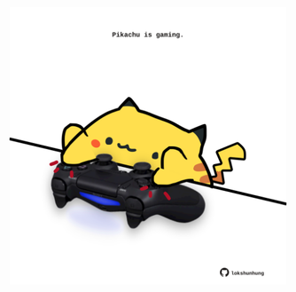 <!-- built at 03/08/2023, 17:00:49 UTC -->
<p align="center">
  <img width="500" height="500" src="./ReadmeImage.svg">
</p>
